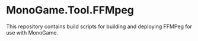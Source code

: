 # MonoGame.Tool.FFMpeg
This repository contains build scripts for building and deploying FFMPeg for use with MonoGame.